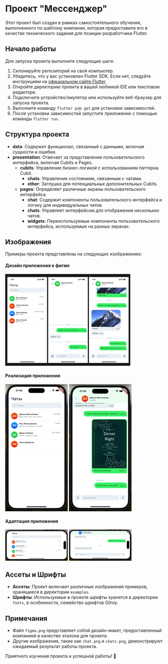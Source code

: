 # Проект "Мессенджер"

Этот проект был создан в рамках самостоятельного обучения, выполненного по шаблону компании, которая предоставила его в качестве технического задания для позиции разработчика Flutter.

## Начало работы

Для запуска проекта выполните следующие шаги:

1. Склонируйте репозиторий на свой компьютер.
2. Убедитесь, что у вас установлен Flutter SDK. Если нет, следуйте инструкциям на [официальном сайте Flutter](https://flutter.dev/docs/get-started/install).
3. Откройте директорию проекта в вашей любимой IDE или текстовом редакторе.
4. Подключите устройство/эмулятор или используйте веб-браузер для запуска проекта.
5. Выполните команду `flutter pub get` для установки зависимостей.
6. После установки зависимостей запустите приложение с помощью команды `flutter run`.

## Структура проекта

- **data**: Содержит функционал, связанный с данными, включая сущности и ошибки.
- **presentation**: Отвечает за представление пользовательского интерфейса, включая Cubits и Pages.
  - **cubits**: Управление бизнес-логикой с использованием паттерна Cubit.
    - **chats**: Управление состоянием, связанным с чатами.
    - **other**: Заглушка для потенциальных дополнительных Cubits.
  - **pages**: Определяет различные экраны пользовательского интерфейса.
    - **chat**: Содержит компоненты пользовательского интерфейса и логику для индивидуальных чатов.
    - **chats**: Управляет интерфейсом для отображения нескольких чатов.
    - **widgets**: Переиспользуемые компоненты пользовательского интерфейса, используемые на разных экранах.

## Изображения

Примеры проекта представлены на следующих изображениях:
#### Дизайн приложения в фигме
<img src="./assets/examples/figma.png" alt="Пример макета Figma" width="400px">

#### Реализация приложения
<img src="./assets/examples/chats.png" alt="Пример чатов" width="200px">
<img src="./assets/examples/chat.png" alt="Пример чата" width="200px">

#### Адаптация приложения
<img src="assets/examples/chats_horizontal.png" alt="Пример чатов" width="200px">
<img src="assets/examples/chat_horizontal.png" alt="Пример чата" width="200px">



## Ассеты и Шрифты

- **Ассеты**: Проект включает различные изображения примеров, хранящиеся в директории `examples`.
- **Шрифты**: Используемые в проекте шрифты хранятся в директории `fonts`, в особенности, семейство шрифтов Gilroy.

## Примечания

- Файл `figma.png` представляет собой дизайн-макет, предоставленный компанией в качестве эталона для проекта.
- Другие изображения, такие как `chat.png` и `chats.png`, демонстрируют ожидаемый результат работы проекта.

Приятного изучения проекта и успешной работы! 🚀
